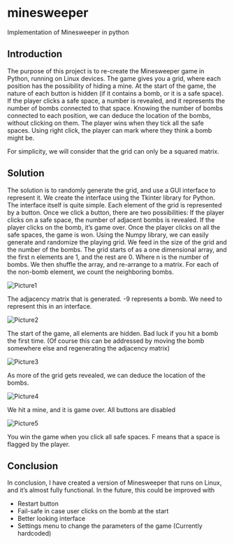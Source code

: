 # minesweeper
Implementation of Minesweeper in python

## Introduction

The purpose of this project is to re-create the Minesweeper game in Python, running on Linux devices.
The game gives you a grid, where each position has the possibility of hiding a mine. At the start of the game, the nature of each button is hidden (if it contains a bomb, or it is a safe space). If the player clicks a safe space, a number is revealed, and it represents the number of bombs connected to that space. Knowing the number of bombs connected to each position, we can deduce the location of the bombs, without clicking on them.
The player wins when they tick all the safe spaces.
Using right click, the player can mark where they think a bomb might be.

For simplicity, we will consider that the grid can only be a squared matrix.

## Solution

The solution is to randomly generate the grid, and use a GUI interface to represent it. We create the interface using the Tkinter library for Python. The interface itself is quite simple. Each element of the grid is represented by a button. Once we click a button, there are two possibilities: If the player clicks on a safe space, the number of adjacent bombs is revealed. If the player clicks on the bomb, it’s game over. Once the player clicks on all the safe spaces, the game is won. 
Using the Numpy library, we can easily generate and randomize the playing grid. We feed in the size of the grid and the number of the bombs. The grid starts of as a one dimensional array, and the first n elements are 1, and the rest are 0. Where n is the number of bombs. We then shuffle the array, and re-arrange to a matrix.
For each of the non-bomb element, we count the neighboring bombs.

![Picture1](https://user-images.githubusercontent.com/89041216/214024414-f327219b-ae8d-4efb-b544-5517a68893e8.png)

The adjacency matrix that is generated. -9 represents a bomb. We need to represent this in an interface.

![Picture2](https://user-images.githubusercontent.com/89041216/214024572-6fb02467-7e08-449a-aaa2-b33e185f5f64.png)

The start of the game, all elements are hidden. Bad luck if you hit a bomb the first time. (Of course this can be addressed by moving the bomb somewhere else and regenerating the adjacency matrix) 

![Picture3](https://user-images.githubusercontent.com/89041216/214024951-c3e27f5b-e530-40f6-b4d6-c0060a81775c.png)

As more of the grid gets revealed, we can deduce the location of the bombs.

![Picture4](https://user-images.githubusercontent.com/89041216/214025034-951f42c5-b67d-41a3-abbc-430ebd518781.png)

We hit a mine, and it is game over. All buttons are disabled

![Picture5](https://user-images.githubusercontent.com/89041216/214025124-ea103092-c799-484a-a9be-7ca5314d8e62.png)

You win the game when you click all safe spaces. F means that a space is flagged by the player.

## Conclusion

In conclusion, I have created a version of Minesweeper that runs on Linux, and it’s almost fully functional. 
In the future, this could be improved with

* Restart button
* Fail-safe in case user clicks on the bomb at the start
* Better looking interface
* Settings menu to change the parameters of the game (Currently hardcoded)

